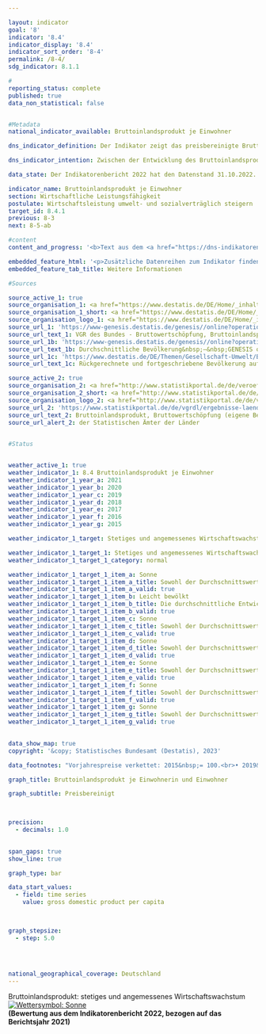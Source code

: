 ```yaml
---

layout: indicator    
goal: '8'    
indicator: '8.4'    
indicator_display: '8.4'    
indicator_sort_order: '8-4'    
permalink: /8-4/    
sdg_indicator: 8.1.1    

#
reporting_status: complete    
published: true    
data_non_statistical: false    


#Metadata    
national_indicator_available: Bruttoinlandsprodukt je Einwohner    

dns_indicator_definition: Der Indikator zeigt das preisbereinigte Bruttoinlandsprodukt (<abbr title="Bruttoinlandsprodukt" tabindex="0">BIP</abbr>) je Einwohnerin <abbr title="beziehungsweise" tabindex="0">bzw.</abbr> Einwohner in Deutschland auf Basis des Jahres 2015. Das <abbr title="Bruttoinlandsprodukt" tabindex="0">BIP</abbr> misst den Wert der im Inland erwirtschafteten Leistung; als Einwohnerinnen und Einwohner gelten dabei alle Personen, die in Deutschland ihren ständigen Wohnsitz haben.    

dns_indicator_intention: Zwischen der Entwicklung des Bruttoinlandsprodukts (<abbr title="Bruttoinlandsprodukt" tabindex="0">BIP</abbr>) und den anderen Indikatoren der Nachhaltigkeitsstrategie gibt es vielfältige Beziehungen. So spielen soziale Faktoren wie die Bevölkerungsstruktur, das Arbeitskräfteangebot, das Bildungssystem sowie der soziale Zusammenhalt in der Gesellschaft eine wichtige Rolle für die internationale Wettbewerbsfähigkeit der Wirtschaft. Das <abbr title="Bruttoinlandsprodukt" tabindex="0">BIP</abbr> gilt als wichtiger Indikator für Konjunktur und Wachstum einer Volkswirtschaft. Folglich ist das Ziel ein stetiges und angemessenes Wachstum.    

data_state: Der Indikatorenbericht 2022 hat den Datenstand 31.10.2022. Die Daten auf dieser Plattform werden regelmäßig aktualisiert, sodass online aktuellere Daten verfügbar sein können als im <a href="https://dns-indikatoren.de/publications_reports/">Indikatorenbericht 2022</a> veröffentlicht.    

indicator_name: Bruttoinlandsprodukt je Einwohner    
section: Wirtschaftliche Leistungsfähigkeit    
postulate: Wirtschaftsleistung umwelt- und sozialverträglich steigern    
target_id: 8.4.1    
previous: 8-3    
next: 8-5-ab    

#content     
content_and_progress: '<b>Text aus dem <a href="https://dns-indikatoren.de/publications_reports/">Indikatorenbericht 2022&nbsp;</a></b><br><br>Im Jahr 2021&nbsp;lag das preisbereinigte Bruttoinlandsprodukt (<abbr title="Bruttoinlandsprodukt" tabindex="0">BIP</abbr>) je Einwohnerin und Einwohner bei etwa 38&nbsp;509&nbsp;Euro und damit 2,6&nbsp;% höher als im Vorjahr. Zwischen 1991&nbsp;und 2021&nbsp;hat sich das <abbr title="Bruttoinlandsprodukt" tabindex="0">BIP</abbr> je Einwohnerin und Einwohner preisbereinigt insgesamt um 38,8&nbsp;% erhöht. Aufgrund der Corona-Pandemie sank jedoch das preisbereinigte <abbr title="Bruttoinlandsprodukt" tabindex="0">BIP</abbr> je Einwohnerin <abbr title="beziehungsweise" tabindex="0">bzw.</abbr> Einwohner im Jahr 2020&nbsp;um 3,8&nbsp;%. Nur im Jahr 2009&nbsp;brach das preisbereinigte <abbr title="Bruttoinlandsprodukt" tabindex="0">BIP</abbr> je Einwohnerin <abbr title="beziehungsweise" tabindex="0">bzw.</abbr> je Einwohner infolge der weltweiten Finanzmarkt- und Wirtschaftskrise mit einem Rückgang von 5,4&nbsp;% noch stärker ein. Mangels einer Definition von angemessenem und stetigem Wirtschaftswachstum kann lediglich die durchschnittliche jährliche Veränderung der letzten fünf Jahre betrachtet werden. Diese lag bei 0,7&nbsp;%. Der Indikator hat sich damit bei längerfristiger Betrachtung in eine positive Richtung entwickelt.<br><br>Bei Betrachtung der Ergebnisse nach Bundesländern wies Mecklenburg-Vorpommern mit rund 26&nbsp;500&nbsp;Euro das niedrigste und Hamburg mit etwa 59&nbsp;700&nbsp;Euro das höchste reale <abbr title="Bruttoinlandsprodukt" tabindex="0">BIP</abbr> je Einwohnerin und Einwohner auf.<br><br>Das <abbr title="Bruttoinlandsprodukt" tabindex="0">BIP</abbr> ist Ausdruck der gesamten im Inland entstandenen Wirtschaftsleistung einer Berichtsperiode. Dabei werden vor allem auf Märkten gehandelte sowie staatliche Waren und Dienstleistungen betrachtet. Das <abbr title="Bruttoinlandsprodukt" tabindex="0">BIP</abbr> wird vierteljährlich und jährlich vom Statistischen Bundesamt und von den Statistischen Ämtern der Länder nach international harmonisierten Regeln und Standards, wie dem Europäischen System Volkswirtschaftlicher Gesamtrechnungen (<abbr title="Europäische System Volkswirtschaftlicher Gesamtrechnungen" tabindex="0">ESVG</abbr>), ermittelt.<br><br>Das <abbr title="Bruttoinlandsprodukt" tabindex="0">BIP</abbr> ist eine zentrale Größe der Volkswirtschaftlichen Gesamtrechnungen (<abbr title="Volkswirtschaftliche Gesamtrechnungen" tabindex="0">VGR</abbr>). Die <abbr title="Volkswirtschaftliche Gesamtrechnungen" tabindex="0">VGR</abbr> sind die Zusammenfassung mehrerer Rechnungen, die das wirtschaftliche Geschehen einer Periode darstellen. Die Ergebnisse werden in Form eines geschlossenen Kontensystems ermittelt und in Tabellen dargestellt. Die Berechnungen der <abbr title="Volkswirtschaftliche Gesamtrechnungen" tabindex="0">VGR</abbr> wurden zuletzt im Rahmen ihrer General-revision 2019&nbsp;turnusmäßig überprüft und überarbeitet sowie auf das Referenzjahr 2015&nbsp;umgestellt. Für das reale <abbr title="Bruttoinlandsprodukt" tabindex="0">BIP</abbr> ergaben sich dadurch neue Veränderungsraten. Das konjunkturelle Gesamtbild hat sich durch die Revision jedoch nicht verändert.<br><br>Das <abbr title="Bruttoinlandsprodukt" tabindex="0">BIP</abbr> ist nicht dafür konzipiert, die Gesamtheit aller gesellschaftlichen Aspekte der Wohlfahrtsmessung abzubilden. Um darüber hinaus auch diese zu erfassen, bedarf es weiterer Indikatoren, die speziell für diese Zwecke konstruiert sind. Hierzu zählen unter anderem die Umweltökonomischen Gesamtrechnungen, die die Wechselbeziehungen zwischen Wirtschaft und Umwelt darstellen, oder Indikatoren wie unentgeltliche Arbeit in privaten Haushalten. Auch die Verteilung von Einkommen (und Vermögen) auf unterschiedliche Bevölkerungsgruppen wird vom <abbr title="Bruttoinlandsprodukt" tabindex="0">BIP</abbr> nicht abgebildet.<br><br>Die Veränderung von Bestandsgrößen wird beim <abbr title="Bruttoinlandsprodukt" tabindex="0">BIP</abbr> nicht erfasst&nbsp;–&nbsp;mit Ausnahme des Kapitalstocks durch die Berechnung von Investitionen und Abschreibungen. Zentrale wirtschaftliche Größen wie Bestände und Qualitäten des Humankapitals (etwa Bildung, Gesundheit), des Sozialkapitals (etwa Sicherheit, Integration) und des Naturkapitals (etwa Ressourcen, Ökosysteme) bleiben ausgeblendet. Aussagen, ob das <abbr title="Bruttoinlandsprodukt" tabindex="0">BIP</abbr> und sein Wachstum zur Kapitalerhaltung in einem umfassenden Sinn gedient haben, sind somit nicht möglich. Damit können anhand des <abbr title="Bruttoinlandsprodukt" tabindex="0">BIP</abbr> keine Aussagen zur Nachhaltigkeit des wirtschaftlichen Wachstums getroffen werden.<br><br>Basis für die Berechnung des <abbr title="Bruttoinlandsprodukt" tabindex="0">BIP</abbr> je Einwohnerin und Einwohner sind die auf den Zensus 2011&nbsp;zurückgerechneten und fortgeschriebenen durchschnittlichen Bevölkerungszahlen des Statistischen Bundesamtes.'    

embedded_feature_html: '<p>Zusätzliche Datenreihen zum Indikator finden Sie <a href="https://dnsTestEnvironment.github.io/dns-indicators/public/AddInfos/de/8_4.pdf" target="_blank" >hier</a>.</p><br><small>Hinweis: PDF-Dokumente können Sie sich (je nach Browsereinstellung) direkt in Ihrem Browser anzeigen lassen oder Sie laden das PDF-Dokument herunter und öffnen es mit einem PDF-Reader Ihrer Wahl. Eine Anleitung wie Sie für ausgewählte Browser die entsprechende Einstellung ändern können, finden Sie <a href="https://dns-indikatoren.de/guidance/">hier</a>.</small>'
embedded_feature_tab_title: Weitere Informationen    

#Sources    

source_active_1: true
source_organisation_1: <a href="https://www.destatis.de/DE/Home/_inhalt.html" target="_blank">Statistisches Bundesamt</a>
source_organisation_1_short: <a href="https://www.destatis.de/DE/Home/_inhalt.html" target="_blank">Statistisches Bundesamt</a>
source_organisation_logo_1: <a href="https://www.destatis.de/DE/Home/_inhalt.html" target="_blank"><img src="https://dnsTestEnvironment.github.io/dns-indicators/public/OrgImgDe/destatis.png" alt="Statistisches Bundesamt" title=" Klicken Sie hier um zur Homepage der Organisation Statistisches Bundesamt zu gelangen." style="height:60px; width:148px; border:transparent"/></a>
source_url_1: 'https://www-genesis.destatis.de/genesis//online?operation=table&code= 81000-0001 &bypass=true&levelindex=0&levelid=1660823284613&language=de'
source_url_text_1: VGR des Bundes - Bruttowertschöpfung, Bruttoinlandsprodukt (nominal/preisbereinigt)&nbsp;–&nbsp;GENESIS online 81000-0001
source_url_1b: 'https://www-genesis.destatis.de/genesis//online?operation=table&code= 12411-0040 &bypass=true&levelindex=0&levelid=1660823284613&language=de'
source_url_text_1b: Durchschnittliche Bevölkerung&nbsp;–&nbsp;GENESIS online 12411-0040
source_url_1c: 'https://www.destatis.de/DE/Themen/Gesellschaft-Umwelt/Bevoelkerung/Bevoelkerungsstand/_inhalt.html#sprg233540'
source_url_text_1c: Rückgerechnete und fortgeschriebene Bevölkerung auf Grundlage des Zensus 2011

source_active_2: true
source_organisation_2: <a href="http://www.statistikportal.de/de/veroeffentlichungen/volkswirtschaftliche-gesamtrechnungen-der-laender" target="_blank" onclick="return confirm_alert('der Statistischen Ämter der Länder', 'De')">Statistische Ämter des Bundes und der Länder</a>
source_organisation_2_short: <a href="http://www.statistikportal.de/de/veroeffentlichungen/volkswirtschaftliche-gesamtrechnungen-der-laender" target="_blank" onclick="return confirm_alert('der Statistischen Ämter der Länder', 'De')">Statistische Ämter des Bundes und der Länder</a>
source_organisation_logo_2: <a href="http://www.statistikportal.de/de/veroeffentlichungen/volkswirtschaftliche-gesamtrechnungen-der-laender" target="_blank" onclick="return confirm_alert('der Statistischen Ämter der Länder', 'De')"><img src="https://dnsTestEnvironment.github.io/dns-indicators/public/OrgImgDe/vwgdl.png" alt="Statistische Ämter des Bundes und der Länder" title=" Klicken Sie hier um zur Homepage der Organisation Statistische Ämter des Bundes und der Länder zu gelangen." style="height:60px; width:148px; border:transparent"/></a>
source_url_2: 'https://www.statistikportal.de/de/vgrdl/ergebnisse-laenderebene/bruttoinlandsprodukt-bruttowertschoepfung'
source_url_text_2: Bruttoinlandsprodukt, Bruttowertschöpfung (eigene Berechnung auf Basis der Volkswirtschaftlichen Gesamtrechnungen)
source_url_alert_2: der Statistischen Ämter der Länder
    

#Status    


weather_active_1: true
weather_indicator_1: 8.4 Bruttoinlandsprodukt je Einwohner
weather_indicator_1_year_a: 2021
weather_indicator_1_year_b: 2020
weather_indicator_1_year_c: 2019
weather_indicator_1_year_d: 2018
weather_indicator_1_year_e: 2017
weather_indicator_1_year_f: 2016
weather_indicator_1_year_g: 2015

weather_indicator_1_target: Stetiges und angemessenes Wirtschaftswachstum

weather_indicator_1_target_1: Stetiges und angemessenes Wirtschaftswachstum
weather_indicator_1_target_1_category: normal

weather_indicator_1_target_1_item_a: Sonne
weather_indicator_1_target_1_item_a_title: Sowohl der Durchschnittswert als auch die vorangegangene jährliche Veränderung deuteten in 2021 in die richtige Richtung.
weather_indicator_1_target_1_item_a_valid: true
weather_indicator_1_target_1_item_b: Leicht bewölkt
weather_indicator_1_target_1_item_b_title: Die durchschnittliche Entwicklung zielte in 2020 in die richtige Richtung, im vorangegangenen Jahr ergab sich jedoch eine Entwicklung in die falsche Richtung oder gar keine Veränderung.
weather_indicator_1_target_1_item_b_valid: true
weather_indicator_1_target_1_item_c: Sonne
weather_indicator_1_target_1_item_c_title: Sowohl der Durchschnittswert als auch die vorangegangene jährliche Veränderung deuteten in 2019 in die richtige Richtung.
weather_indicator_1_target_1_item_c_valid: true
weather_indicator_1_target_1_item_d: Sonne
weather_indicator_1_target_1_item_d_title: Sowohl der Durchschnittswert als auch die vorangegangene jährliche Veränderung deuteten in 2018 in die richtige Richtung.
weather_indicator_1_target_1_item_d_valid: true
weather_indicator_1_target_1_item_e: Sonne
weather_indicator_1_target_1_item_e_title: Sowohl der Durchschnittswert als auch die vorangegangene jährliche Veränderung deuteten in 2017 in die richtige Richtung.
weather_indicator_1_target_1_item_e_valid: true
weather_indicator_1_target_1_item_f: Sonne
weather_indicator_1_target_1_item_f_title: Sowohl der Durchschnittswert als auch die vorangegangene jährliche Veränderung deuteten in 2016 in die richtige Richtung.
weather_indicator_1_target_1_item_f_valid: true
weather_indicator_1_target_1_item_g: Sonne
weather_indicator_1_target_1_item_g_title: Sowohl der Durchschnittswert als auch die vorangegangene jährliche Veränderung deuteten in 2015 in die richtige Richtung.
weather_indicator_1_target_1_item_g_valid: true    
    

data_show_map: true    
copyright: '&copy; Statistisches Bundesamt (Destatis), 2023'    

data_footnotes: "Vorjahrespreise verkettet: 2015&nbsp;= 100.<br>• 2019&nbsp;bis 2022&nbsp;vorläufige Daten."    

graph_title: Bruttoinlandsprodukt je Einwohnerin und Einwohner    

graph_subtitle: Preisbereinigt    

    

precision: 
  - decimals: 1.0
        

span_gaps: true    
show_line: true    

graph_type: bar    

data_start_values: 
  - field: time series
    value: gross domestic product per capita    

    

graph_stepsize: 
  - step: 5.0
        

            

national_geographical_coverage: Deutschland        
---
```



<div>
  <div class="my-header">
    <label class="default">Bruttoinlandsprodukt: stetiges und angemessenes Wirtschaftswachstum
      <a href="https://dnsTestEnvironment.github.io/dns-indicators/status"><img src="https://g205sdgs.github.io/sdg-indicators/public/Wettersymbole/Sonne.png" title="Sowohl der Durchschnittswert als auch die vorangegangene jährliche Veränderung deuteten in 2021 in die richtige Richtung." alt="Wettersymbol: Sonne"/>
      </a>
    </label>
  </div>
</div>
<div class="my-header-note">
  <label class="default"><b>(Bewertung aus dem Indikatorenbericht 2022, bezogen auf das Berichtsjahr 2021)
  </b></label>
</div>